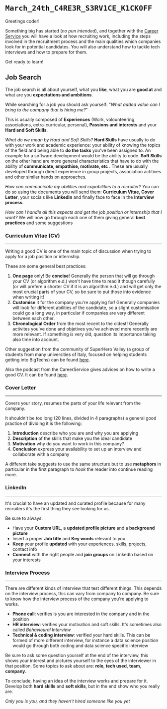 # `March_24th_C4RE3R_S3RV1CE_K1CK0FF`

Greetings coder!

Something big has started (*no pun intended*), and together with the [Career Service](https://www.careerservice.polimi.it/en-US/) you will have a look at how recruiting work, including the steps involved in the recruitment process and the main qualities which companies look for in potential candidates. You will also understand how to tackle tech interviews and how to prepare for them.

Get ready to learn!

## Job Search

The job search is all about yourself, what you **like**, what you are **good at** and what are you **expectations and ambitions**.

While searching for a job you should ask yourself: "*What added value can I bring to the company that is hiring me?*"

This is usually composed of **Experiences** (Work, volounteering, associations, extra-curricular, personal), **Passions and interests** and your **Hard and Soft Skills**.

*What do we mean by Hard and Soft Skills?*
**Hard Skills** have usually to do with your work and academic experience: your ability of knowing the topics of the field and being able to **do the tasks** you've been assigned to. An example for a software development would be the ability to code.
**Soft Skills** on the other hand are more general characteristics that have to do with the ability of **communicate, empathise, motivate, etc** . These are usually developed through direct experience in group projects, association actitives and other similar hands on approaches. 

*How can communicate my abilities and capabilities to a recruiter?*
You can do so using the documents you will send them: **Curriculum Vitae, Cover Letter**, your socials like **LinkedIn** and finally face to face in the **Interview process**.

*How can I handle all this aspects and get the job position or internship that I want?*
We will now go through each one of them giving general **best practices** and some suggestions

### Curriculum Vitae (CV)

---

Writing a good CV is one of the main topic of discussion when trying to apply for a job position or internship.

These are some general best practices:
1. **One page** only! Be **concise**!
    Generally the person that will go through your CV (or algorithm e.d.) won't have time to read it though carefully (or will prefere a shorter CV if it is an algorithm e.d.) and will get only the most crucial parts of your CV, so be sure to put those into evidence when writing it!
2. **Customise** it for the company you're applying for!
    Generally companies will look for different abilities of the candidate, so a slight customisation could go a long way, in particular if companies are very different between each other.
3. **Chronological Order** from the most recent to the oldest!
    Generally activites you've done and objetives you've achieved more recently are more relevant. If something is very old, question its importance taking also time into account. 

Other suggestion from the community of SuperHero Valley (a group of students from many universities of Italy, focused on helping students getting into BigTechs) can be found [here](https://wiki.superherovalley.fun/features/cv/).

Also the podcast from the CareerService gives advices on how to write a good CV. It can be found [here](https://www.spreaker.com/show/my-turn_3).

### Cover Letter

---

Covers your story, resumes the parts of your life relevant from the company.

It shouldn't be too long (20 lines, divided in 4 paragraphs) a general good practice of dividing it is the following:

1. **Introduction** describe who you are and why you are applying
2. **Description** of the skills that make you the ideal candidate
3. **Motivation** why do you want to work in this company?
4. **Conclusion** express your availability to set up an interview and collaborate with a company

A different take suggests to use the same structure but to use **metaphors** in particular in the first paragraph to *hook* the reader into continue reading more.

### LinkedIn

---

It's crucial to have an updated and curated profile because for many recruiters it's the first thing they see looking for us. 

Be sure to always:

* Have your **Custom URL**, a **updated profile picture** and a **background picture**
* Insert a proper **Job title** and **Key words** relevant to you
* **Keep** your profile **updated** with your experiences, skills, projects, contact info
* **Connect** with the right people and **join groups** on LinkedIn based on your interests

### Interview Process

---

There are different kinds of interview that test different things. This depends on the interview process, this can vary from company to company. Be sure to know how the interview process of the company you're applying to works. 

* **Phone call**: verifies is you are interested in the company and in the position
* **HR interview**: verifies your motivation and soft skills. It's sometimes also called *Behavioural Interview*
* **Technical & coding interview**: verified your hard skills. This can be formed of more different interview, for instance a data science position would go through both coding and data science specific interview

Be sure to ask some question yourself at the end of the interview, this shows your interest and pictures yourself to the eyes of the interviewer in that position. Some topics to ask about are: **role**, **tech used**, **team**, **company**.

To conclude, having an idea of the interview works and prepare for it. Develop both **hard skills** and **soft skills**, but in the end show who you really are. 

*Only you is you, and they haven't hired someone like you yet*

